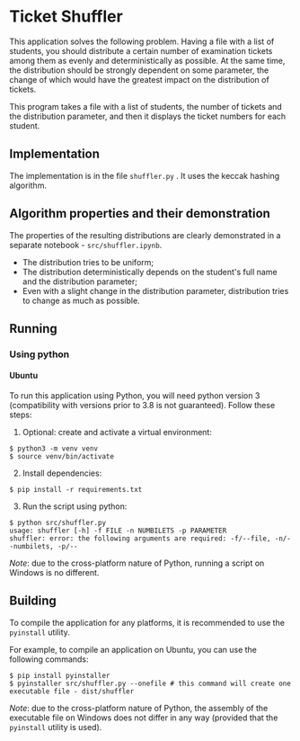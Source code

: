 # Ticket Shuffler

This application solves the following problem. Having a file with a list of students, you should distribute a certain number of examination tickets among them as evenly and deterministically as possible. At the same time, the distribution should be strongly dependent on some parameter, the change of which would have the greatest impact on the distribution of tickets.

This program takes a file with a list of students, the number of tickets and the distribution parameter, and then it displays the ticket numbers for each student.

## Implementation

The implementation is in the file `shuffler.py` . It uses the keccak hashing algorithm.

## Algorithm properties and their demonstration

The properties of the resulting distributions are clearly demonstrated in a separate notebook - `src/shuffler.ipynb`.

* The distribution tries to be uniform;
* The distribution deterministically depends on the student's full name and the distribution parameter;
* Even with a slight change in the distribution parameter, distribution tries to change as much as possible.

## Running

### Using python

#### Ubuntu

To run this application using Python, you will need python version 3 (compatibility with versions prior to 3.8 is not guaranteed).
Follow these steps:

1. Optional: create and activate a virtual environment:
```
$ python3 -m venv venv
$ source venv/bin/activate
```
2. Install dependencies:
```
$ pip install -r requirements.txt
```
3. Run the script using python:
```
$ python src/shuffler.py
usage: shuffler [-h] -f FILE -n NUMBILETS -p PARAMETER
shuffler: error: the following arguments are required: -f/--file, -n/--numbilets, -p/--
```

_Note_: due to the cross-platform nature of Python, running a script on Windows is no different.

## Building

To compile the application for any platforms, it is recommended to use the `pyinstall` utility.

For example, to compile an application on Ubuntu, you can use the following commands:
```
$ pip install pyinstaller
$ pyinstaller src/shuffler.py --onefile # this command will create one executable file - dist/shuffler
```

_Note_: due to the cross-platform nature of Python, the assembly of the executable file on Windows does not differ in any way (provided that the `pyinstall` utility is used).
